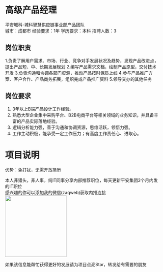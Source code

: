 # 高级产品经理
平安城科-城科智慧供应链事业部产品团队  
城市：成都市 经验要求：1年 学历要求：本科  招聘人数：3

## 岗位职责
1.负责了解用户需求、市场、行业、竞争对手发展状况及趋势，发现产品改进点，提出产品短、中、长期发展规划
 2.编写产品需求文档，绘制产品原型，交付技术开发
 3.负责沟通和协调各部门资源，推动产品按时保质上线
 4.参与产品推广方案、客户合作、产品商务拓展，组织完成产品推广资料
 5.领导交办的其他任务

## 岗位要求
1. 3年以上B端产品设计工作经验。
 2. 熟悉大型企业集中采购平台、B2B电商平台等相关领域的业务知识，并具备丰富的产品实际落地经验。
 3. 逻辑分析能力强，善于沟通和协调资源，思维活跃，领悟力强。
 4. 工作主动积极，能承受一定工作压力；有高度工作责任心、进取心。

# 项目说明

优势：免打扰，无需开放简历

本人非猎头，非人事，纯IT同事分享内部推荐职位，每天更新平安集团2个月内发的IT职位  
感兴趣的你可以添加我的微信(zaqweb)获取内推连接  
<img src="https://github.com/zaqweb/PA-IT-JOBS/blob/master/WechatICode.jpeg"  height="200" width="200">

如果该信息能帮忙获得更好的发展请为项目点亮Star，转发给有需要的朋友




